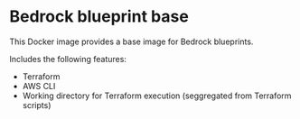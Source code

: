 # Bedrock blueprint base

This Docker image provides a base image for Bedrock blueprints.

Includes the following features:

* Terraform
* AWS CLI
* Working directory for Terraform execution (seggregated from Terraform scripts)
